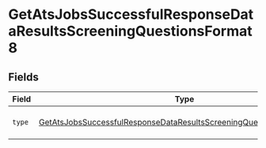 # GetAtsJobsSuccessfulResponseDataResultsScreeningQuestionsFormat8


## Fields

| Field                                                                                                                                                               | Type                                                                                                                                                                | Required                                                                                                                                                            | Description                                                                                                                                                         |
| ------------------------------------------------------------------------------------------------------------------------------------------------------------------- | ------------------------------------------------------------------------------------------------------------------------------------------------------------------- | ------------------------------------------------------------------------------------------------------------------------------------------------------------------- | ------------------------------------------------------------------------------------------------------------------------------------------------------------------- |
| `type`                                                                                                                                                              | [GetAtsJobsSuccessfulResponseDataResultsScreeningQuestionsFormat8Type](../../models/shared/getatsjobssuccessfulresponsedataresultsscreeningquestionsformat8type.md) | :heavy_check_mark:                                                                                                                                                  | This is just a text block.                                                                                                                                          |